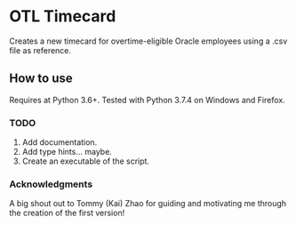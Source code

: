 # OTL Timecard
Creates a new timecard for overtime-eligible Oracle employees using a .csv file as reference.

## How to use
<Explanation here>

Requires at Python 3.6+. Tested with Python 3.7.4 on Windows and Firefox.

### TODO
1. Add documentation.
2. Add type hints... maybe.
3. Create an executable of the script.


### Acknowledgments
A big shout out to Tommy (Kai) Zhao for guiding and motivating me through the creation of the first version!
